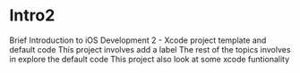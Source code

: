 # Intro2
Brief Introduction to iOS Development 2 - Xcode project template and default code
This project involves add a label
The rest of the topics involves in explore the default code 
This project also look at some xcode funtionality
